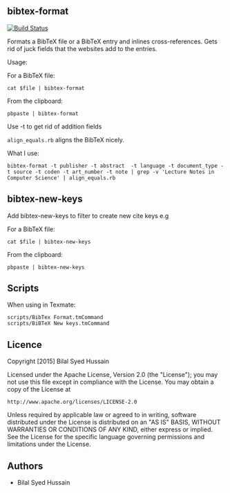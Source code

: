bibtex-format
------------

[![Build Status](https://travis-ci.org/Bilalh/bibtex-format.svg?branch=master)](https://travis-ci.org/Bilalh/bibtex-format)

Formats a BibTeX file or a BibTeX entry and inlines cross-references.
Gets rid of juck fields that the websites add to the entries.

Usage:

For a BibTeX file:

	cat $file | bibtex-format

From the clipboard:

	pbpaste | bibtex-format

Use -t <field> to get rid of addition fields

`align_equals.rb`  aligns the BibTeX nicely.

What I use:

```
bibtex-format -t publisher -t abstract  -t language -t document_type -t source -t coden -t art_number -t note | grep -v 'Lecture Notes in Computer Science' | align_equals.rb
```


bibtex-new-keys
---------------

Add bibtex-new-keys to filter to create new cite keys e.g

For a BibTeX file:

	cat $file | bibtex-new-keys

From the clipboard:

	pbpaste | bibtex-new-keys


Scripts
-------

When using in Texmate:

	scripts/BibTex Format.tmCommand
	scripts/BiBTeX New keys.tmCommand


Licence
-------

Copyright [2015] Bilal Syed Hussain

Licensed under the Apache License, Version 2.0 (the "License");
you may not use this file except in compliance with the License.
You may obtain a copy of the License at

    http://www.apache.org/licenses/LICENSE-2.0

Unless required by applicable law or agreed to in writing, software
distributed under the License is distributed on an "AS IS" BASIS,
WITHOUT WARRANTIES OR CONDITIONS OF ANY KIND, either express or implied.
See the License for the specific language governing permissions and
limitations under the License.


Authors
-------
* Bilal Syed Hussain

